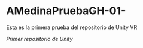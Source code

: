 # AMedinaPruebaGH-01-
Esta es la primera prueba del repositorio de Unity VR

*Primer repositorio de Unity*  
